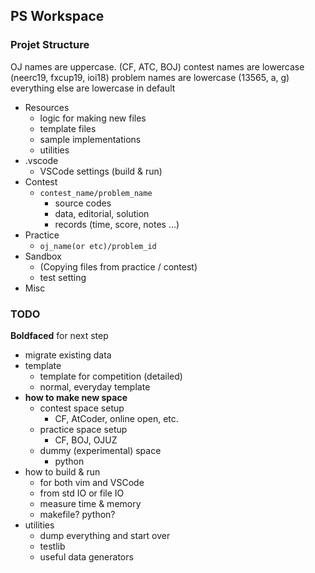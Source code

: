 ## PS Workspace

### Projet Structure

OJ names are uppercase. (CF, ATC, BOJ)
contest names are lowercase (neerc19, fxcup19, ioi18)
problem names are lowercase (13565, a, g)
everything else are lowercase in default

 * Resources
   * logic for making new files
   * template files
   * sample implementations
   * utilities
 * .vscode
   * VSCode settings (build & run)
 * Contest
   * `contest_name/problem_name`
     * source codes
     * data, editorial, solution
     * records (time, score, notes ...)
 * Practice
   * `oj_name(or etc)/problem_id`
 * Sandbox
   * (Copying files from practice / contest)
   * test setting
 * Misc


### TODO
**Boldfaced** for next step

* migrate existing data
* template
    * template for competition (detailed)
    * normal, everyday template
* **how to make new space**
  * contest space setup
    * CF, AtCoder, online open, etc.
  * practice space setup
    * CF, BOJ, OJUZ
  * dummy (experimental) space
    * python
* how to build & run
  * for both vim and VSCode
  * from std IO or file IO
  * measure time & memory
  * makefile? python?
* utilities
  * dump everything and start over
  * testlib
  * useful data generators
